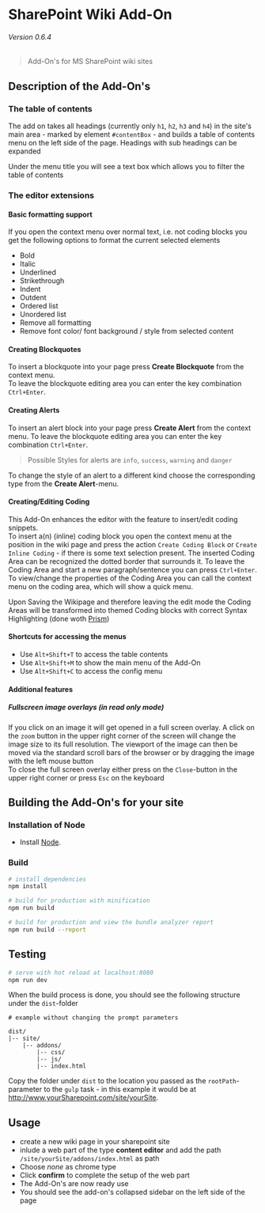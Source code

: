 # SharePoint Wiki Add-On
###### *Version 0.6.4*
> Add-On's for MS SharePoint wiki sites

## Description of the Add-On's
### The table of contents
The add on takes all headings (currently only `h1`, `h2`, `h3` and `h4`) in the site's main area - marked by element
`#contentBox` - and builds a table of contents menu on the left side of the page. Headings with sub headings can be 
expanded  

Under the menu title you will see a text box which allows you to filter the table of contents
### The editor extensions
#### Basic formatting support
If you open the context menu over normal text, i.e. not coding blocks you get the following options to format the
current selected elements
- Bold
- Italic
- Underlined
- Strikethrough
- Indent
- Outdent
- Ordered list
- Unordered list
- Remove all formatting
- Remove font color/ font background / style from selected content

#### Creating Blockquotes
To insert a blockquote into your page press **Create Blockquote** from the context menu.  
To leave the blockquote editing area you can enter the key combination `Ctrl+Enter`.

#### Creating Alerts
To insert an alert block into your page press **Create Alert** from the context menu.
To leave the blockquote editing area you can enter the key combination `Ctrl+Enter`.

> Possible Styles for alerts are `info`, `success`, `warning` and `danger`

To change the style of an alert to a different kind choose the corresponding type from the **Create Alert**-menu.
#### Creating/Editing Coding
This Add-On enhances the editor with the feature to insert/edit coding snippets.  
To insert a(n) (inline) coding block you open the context menu at the position in the wiki page and press the action
`Create Coding Block` or `Create Inline Coding` - if there is some text selection present.
The inserted Coding Area can be recognized the dotted border that surrounds it. To leave the Coding Area and start a 
new paragraph/sentence you can press `Ctrl+Enter`.  
To view/change the properties of the Coding Area you can call the context menu on the coding area, which will show a quick
menu.

Upon Saving the Wikipage and therefore leaving the edit mode the Coding Areas will be transformed into themed Coding 
blocks with correct Syntax Highlighting (done woth [Prism](http://prismjs.com)) 

#### Shortcuts for accessing the menus
- Use `Alt+Shift+T` to access the table contents
- Use `Alt+Shift+M` to show the main menu of the Add-On
- Use `Alt+Shift+C` to access the config menu

#### Additional features
##### Fullscreen image overlays (in read only mode)
If you click on an image it will get opened in a full screen overlay. A click on the `zoom` button in the upper right
corner of the screen will change the image size to its full resolution. The viewport of the image can then be moved via
the standard scroll bars of the browser or by dragging the image with the left mouse button   
To close the full screen overlay either press on the `Close`-button in the upper right corner or press `Esc` on the
keyboard

## Building the Add-On's for your site

### Installation of Node
- Install [Node](https://nodejs.org/dist/v8.9.4/node-v8.9.4-x64.msi).

### Build
``` bash
# install dependencies
npm install

# build for production with minification
npm run build

# build for production and view the bundle analyzer report
npm run build --report
```  
## Testing
``` bash
# serve with hot reload at localhost:8080
npm run dev
```

When the build process is done, you should see the following structure under the `dist`-folder
```
# example without changing the prompt parameters

dist/
|-- site/
    |-- addons/
        |-- css/
        |-- js/
        |-- index.html
```
Copy the folder under `dist` to the location you passed as the `rootPath`-parameter to the `gulp` task - in this
example it would be at http://www.yourSharepoint.com/site/yourSite.

## Usage
- create a new wiki page in your sharepoint site
- inlude a web part of the type **content editor** and add the path `/site/yourSite/addons/index.html` as path
- Choose *none* as chrome type
- Click **confirm** to complete the setup of the web part
- The Add-On's are now ready use
- You should see the add-on's collapsed sidebar on the left side of the page
